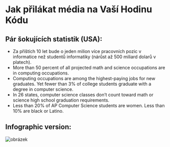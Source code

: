 

# Jak přilákat média na Vaší Hodinu Kódu

## Pár šokujících statistik (USA):

  * Za příštích 10 let bude o jeden milion více pracovních pozic v informatice než studentů informatiky (nárůst až 500 miliard dolarů v platech).
  * More than 50 percent of all projected math and science occupations are in computing occupations. 
  * Computing occupations are among the highest-paying jobs for new graduates. Yet fewer than 3% of college students graduate with a degree in computer science.
  * In 26 states, computer science classes don’t count toward math or science high school graduation requirements. 
  * Less than 20% of AP Computer Science students are women. Less than 10% are black or Latino.

## Infographic version:

![obrázek](http://code.org/images/fit-8000/Code.org_infographic.png)